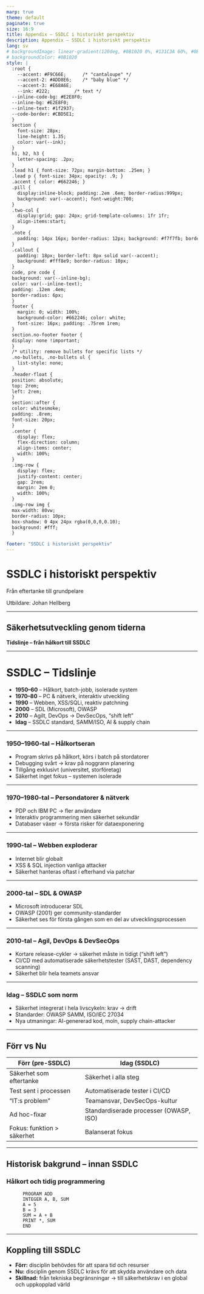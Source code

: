 ```yaml
---
marp: true
theme: default
paginate: true
size: 16:9
title: Appendix – SSDLC i historiskt perspektiv
description: Appendix – SSDLC i historiskt perspektiv
lang: sv
# backgroundImage: linear-gradient(120deg, #0B1020 0%, #131C3A 60%, #0B1020 100%)
# backgroundColor: #0B1020
style: |
  :root {
    --accent: #F9C66E;      /* "cantaloupe" */
    --accent-2: #ADD8E6;    /* "baby blue" */
    --accent-3: #E68A6E;    
    --ink: #222;         /* text */
  --inline-code-bg: #E2E8F0;
  --inline-bg: #E2E8F0;
  --inline-text: #1f2937;
  --code-border: #CBD5E1;
  }
  section {
    font-size: 28px;
    line-height: 1.35;
    color: var(--ink);
  }
  h1, h2, h3 {
    letter-spacing: .2px;
  }
  .lead h1 { font-size: 72px; margin-bottom: .25em; }
  .lead p { font-size: 34px; opacity: .9; }
  .accent { color: #662246; }
  .pill {
    display:inline-block; padding:.2em .6em; border-radius:999px;
    background: var(--accent); font-weight:700;
  }
  .two-col {
    display:grid; gap: 24px; grid-template-columns: 1fr 1fr;
    align-items:start;
  }
  .note {
    padding: 14px 16px; border-radius: 12px; background: #f7f7fb; border:1px solid #e6e6f0;
  }
  .callout {
    padding: 18px; border-left: 8px solid var(--accent);
    background: #fff8e9; border-radius: 10px;
  }
  code, pre code { 
  background: var(--inline-bg);
  color: var(--inline-text);
  padding: .12em .4em;
  border-radius: 6px;
  }
  footer {
    margin: 0; width: 100%;
    background-color: #662246; color: white;
    font-size: 16px; padding: .75rem 1rem;
  }
  section.no-footer footer {
  display: none !important;
  }
  /* utility: remove bullets for specific lists */
  .no-bullets, .no-bullets ul {
    list-style: none;
  }
  .header-float {
  position: absolute;
  top: 2rem;
  left: 2rem;
  }
  section::after {
  color: whitesmoke;
  padding: .8rem;
  font-size: 20px;
  }
  .center {
    display: flex;
    flex-direction: column;
    align-items: center;
    width: 100%;
  }
  .img-row {
    display: flex;
    justify-content: center;
    gap: 2rem;
    margin: 2em 0;
    width: 100%;
  }
  .img-row img {
  max-width: 80vw;
  border-radius: 10px;
  box-shadow: 0 4px 24px rgba(0,0,0,0.10);
  background: #fff;
  }

footer: "SSDLC i historiskt perspektiv"
---
```


<!-- _class: lead -->

# SSDLC i historiskt perspektiv

Från eftertanke till grundpelare

<p>Utbildare: Johan Hellberg</p>

---

## Säkerhetsutveckling genom tiderna

**Tidslinje – från hålkort till SSDLC**

---

# SSDLC – Tidslinje

- **1950–60** – Hålkort, batch-jobb, isolerade system
- **1970–80** – PC & nätverk, interaktiv utveckling
- **1990** – Webben, XSS/SQLi, reaktiv patchning
- **2000** – SDL (Microsoft), OWASP
- **2010** – Agilt, DevOps → DevSecOps, “shift left”
- **Idag** – SSDLC standard, SAMM/ISO, AI & supply chain

---

### 1950–1960-tal – Hålkortseran

- Program skrivs på hålkort, körs i batch på stordatorer
- Debugging svårt → krav på noggrann planering
- Tillgång exklusivt (universitet, storföretag)
- Säkerhet inget fokus – systemen isolerade

---

### 1970–1980-tal – Persondatorer & nätverk

- PDP och IBM PC → fler användare
- Interaktiv programmering men säkerhet sekundär
- Databaser växer → första risker för dataexponering

---

### 1990-tal – Webben exploderar

- Internet blir globalt
- XSS & SQL injection vanliga attacker
- Säkerhet hanteras oftast i efterhand via patchar

---

### 2000-tal – SDL & OWASP

- Microsoft introducerar SDL
- OWASP (2001) ger community-standarder
- Säkerhet ses för första gången som en del av utvecklingsprocessen

---

### 2010-tal – Agil, DevOps & DevSecOps

- Kortare release-cykler → säkerhet måste in tidigt (“shift left”)
- CI/CD med automatiserade säkerhetstester (SAST, DAST, dependency scanning)
- Säkerhet blir hela teamets ansvar

---

### Idag – SSDLC som norm

- Säkerhet integrerat i hela livscykeln: krav → drift
- Standarder: OWASP SAMM, ISO/IEC 27034
- Nya utmaningar: AI-genererad kod, moln, supply chain-attacker

---

## Förr vs Nu

| Förr (pre-SSDLC)           | Idag (SSDLC)                           |
| -------------------------- | -------------------------------------- |
| Säkerhet som eftertanke    | Säkerhet i alla steg                   |
| Test sent i processen      | Automatiserade tester i CI/CD          |
| “IT:s problem”             | Teamansvar, DevSecOps-kultur           |
| Ad hoc-fixar               | Standardiserade processer (OWASP, ISO) |
| Fokus: funktion > säkerhet | Balanserat fokus                       |

---

## Historisk bakgrund – innan SSDLC

### Hålkort och tidig programmering

```
      PROGRAM ADD
      INTEGER A, B, SUM
      A = 5
      B = 3
      SUM = A + B
      PRINT *, SUM
      END
```

---

## Koppling till SSDLC

- **Förr:** disciplin behövdes för att spara tid och resurser
- **Nu:** disciplin genom SSDLC krävs för att skydda användare och data
- **Skillnad:** från tekniska begränsningar → till säkerhetskrav i en global och uppkopplad värld
